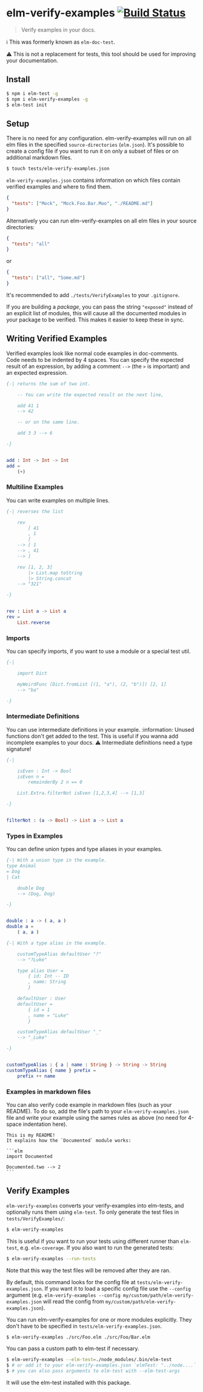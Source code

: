 # elm-verify-examples [![Build Status](https://travis-ci.org/stoeffel/elm-verify-examples.svg?branch=master)](https://travis-ci.org/stoeffel/elm-verify-examples)

> Verify examples in your docs.

:information_source: This was formerly known as `elm-doc-test`.

:warning: This is not a replacement for tests, this tool should be used for improving your documentation.

## Install

```bash
$ npm i elm-test -g
$ npm i elm-verify-examples -g
$ elm-test init
```

## Setup

There is no need for any configuration. elm-verify-examples will run on all elm files in the specified `source-directories` (`elm.json`). It's possible to create a config file if you want to run it on only a subset of files or on additional markdown files.

```bash
$ touch tests/elm-verify-examples.json
```

`elm-verify-examples.json` contains information on which files contain verified examples and where to find them.

```json
{
  "tests": ["Mock", "Mock.Foo.Bar.Moo", "./README.md"]
}
```

Alternatively you can run elm-verify-examples on all elm files in your source directories:

```json
{
  "tests": "all"
}
```

or

```json
{
  "tests": ["all", "Some.md"]
}
```

It's recommended to add `./tests/VerifyExamples` to your `.gitignore`.

If you are building a _package_, you can pass the string `"exposed"` instead of an explicit list of modules,
this will cause all the documented modules in your package to be verified. This makes it easier to keep these in
sync.

## Writing Verified Examples

Verified examples look like normal code examples in doc-comments. \
Code needs to be indented by 4 spaces.
You can specify the expected result of an expression, by adding a comment `-->` (the `>` is important) and an expected expression.

```elm
{-| returns the sum of two int.

    -- You can write the expected result on the next line,

    add 41 1
    --> 42

    -- or on the same line.

    add 3 3 --> 6

-}


add : Int -> Int -> Int
add =
    (+)
```

### Multiline Examples

You can write examples on multiple lines.

```elm
{-| reverses the list

    rev
        [ 41
        , 1
        ]
    --> [ 1
    --> , 41
    --> ]

    rev [1, 2, 3]
        |> List.map toString
        |> String.concat
    --> "321"

-}


rev : List a -> List a
rev =
    List.reverse
```

### Imports

You can specify imports, if you want to use a module or a special test util.

```elm
{-|

    import Dict

    myWeirdFunc (Dict.fromList [(1, "a"), (2, "b")]) [2, 1]
    --> "ba"

-}
```

### Intermediate Definitions

You can use intermediate definitions in your example.
:information: Unused functions don't get added to the test. This is useful if you wanna add incomplete examples to your docs.
:warning: Intermediate definitions need a type signature!

```elm
{-|

    isEven : Int -> Bool
    isEven n =
        remainderBy 2 n == 0

    List.Extra.filterNot isEven [1,2,3,4] --> [1,3]

-}


filterNot : (a -> Bool) -> List a -> List a
```

### Types in Examples

You can define union types and type aliases in your examples.

```elm
{-| With a union type in the example.
type Animal
= Dog
| Cat

    double Dog
    --> (Dog, Dog)

-}


double : a -> ( a, a )
double a =
    ( a, a )
```

```elm
{-| With a type alias in the example.

    customTypeAlias defaultUser "?"
    --> "?Luke"

    type alias User =
        { id: Int -- ID
        , name: String
        }

    defaultUser : User
    defaultUser =
        { id = 1
        , name = "Luke"
        }

    customTypeAlias defaultUser "_"
    --> "_Luke"

-}


customTypeAlias : { a | name : String } -> String -> String
customTypeAlias { name } prefix =
    prefix ++ name
```

### Examples in markdown files

You can also verify code example in markdown files (such as your README). To do so, add the file's path to your `elm-verify-examples.json` file and write your example using the sames rules as above (no need for 4-space indentation here).

````
This is my README!
It explains how the `Documented` module works:

```elm
import Documented

Documented.two --> 2
```
````

## Verify Examples

`elm-verify-examples` converts your verify-examples into elm-tests, and optionally runs them using `elm-test`. To only generate the test files in `tests/VerifyExamples/`:

```bash
$ elm-verify-examples
```

This is useful if you want to run your tests using different runner than `elm-test`, e.g. `elm-coverage`. If you also want to run the generated tests:

```bash
$ elm-verify-examples --run-tests
```

Note that this way the test files will be removed after they are ran.

By default, this command looks for the config file at `tests/elm-verify-examples.json`. If you want it to load a specific config file use the `--config` argument (e.g. `elm-verify-examples --config my/custom/path/elm-verify-examples.json` will read the config from `my/custom/path/elm-verify-examples.json`).

You can run elm-verify-examples for one or more modules explicitly. They don't have to be specified in `tests/elm-verify-examples.json`.

```bash
$ elm-verify-examples ./src/Foo.elm ./src/Foo/Bar.elm
```

You can pass a custom path to elm-test if necessary.

```bash
$ elm-verify-examples --elm-test=./node_modules/.bin/elm-test
$ # or add it to your elm-verify-examples.json `elmTest: "../node....`
$ # you can also pass arguments to elm-test with --elm-test-args
```

It will use the elm-test installed with this package.
